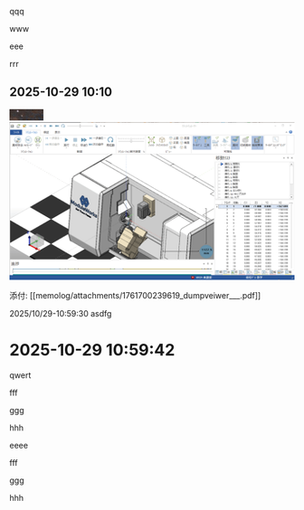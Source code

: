 <!-- memo-id: 019a2d36-7d1a-7231-97ce-89b1399e26b0, timestamp: 2025-10-28T23:45:37.050Z, category: "work", template: "{{content}}" -->
qqq
<!-- memo-id: 019a2d36-8a0b-7602-9d6e-eff021e9b2fc, timestamp: 2025-10-28T23:45:40.363Z, category: "work", template: "{{content}}" -->
www
<!-- memo-id: 019a2d36-d284-724f-8fdc-a3a80fd9f78a, timestamp: 2025-10-28T23:45:58.916Z, category: "hobby", template: "{{content}}" -->
eee
<!-- memo-id: 019a2d36-fe15-7156-b7a4-02ebf4e33429, timestamp: 2025-10-28T23:46:10.069Z, category: "🕊️", template: "{{content}}" -->
rrr
<!-- memo-id: 019a2d84-5910-7605-a417-3f782456ce11, timestamp: 2025-10-29T01:10:39.632Z, category: "work", template: "# %Y-%m-%d %H:%M\n{{content}}"  -->
## 2025-10-29 10:10
![](memolog/2025-10-29/attachments/pasted-image-1761700092495.png)
![](memolog/2025-10-29/attachments/pasted-image-1761700216375.gif)

添付: [[memolog/attachments/1761700239619_dumpveiwer___.pdf]]
<!-- memo-id: 019a2db1-124c-76eb-84cc-9fdd104cdadf, timestamp: 2025-10-29T01:59:30.636Z, category: "work", template: "%Y/%m/%d-%H:%M:%S {{content}}" -->
2025/10/29-10:59:30 asdfg
<!-- memo-id: 019a2db1-4161-7538-b87e-f0f69c7ee4a4, timestamp: 2025-10-29T01:59:42.689Z, category: "work", template: "# %Y-%m-%d %H:%M:%S\n{{content}}" -->
# 2025-10-29 10:59:42
qwert
<!-- memo-id: 019a2e3a-5a00-711a-996b-29fe5056e97b, timestamp: 2025-10-29T04:29:27.424Z, category: "hobby", template: "{{content}}" -->
fff
<!-- memo-id: 019a2e3a-6a75-7613-a907-4a918458f6c0, timestamp: 2025-10-29T04:29:31.637Z, category: "🕊️", template: "{{content}}" -->
ggg
<!-- memo-id: 019a2e3a-8c25-7499-999f-75cafcd5a755, timestamp: 2025-10-29T04:29:40.261Z, category: "work", template: "{{content}}" -->
hhh
<!-- memo-id: 019a2ed0-8d6b-7509-b659-a1d6f278949e, timestamp: 2025-10-29T07:13:30.987Z, category: "work", template: "{{content}}" -->
eeee
<!-- memo-id: 019a2ed7-3b4e-74b9-b453-87ecda2c7f54, timestamp: 2025-10-29T07:20:48.718Z, category: "work", template: "{{content}}" -->
fff
<!-- memo-id: 019a2edb-3141-7308-988a-cf7fe2f77231, timestamp: 2025-10-29T07:25:08.289Z, category: "work", template: "{{content}}" -->
ggg
<!-- memo-id: 019a2ee0-aef8-768e-9f1d-4326bb8e6e9e, timestamp: 2025-10-29T07:31:08.152Z, category: "work", template: "{{content}}" -->
hhh
